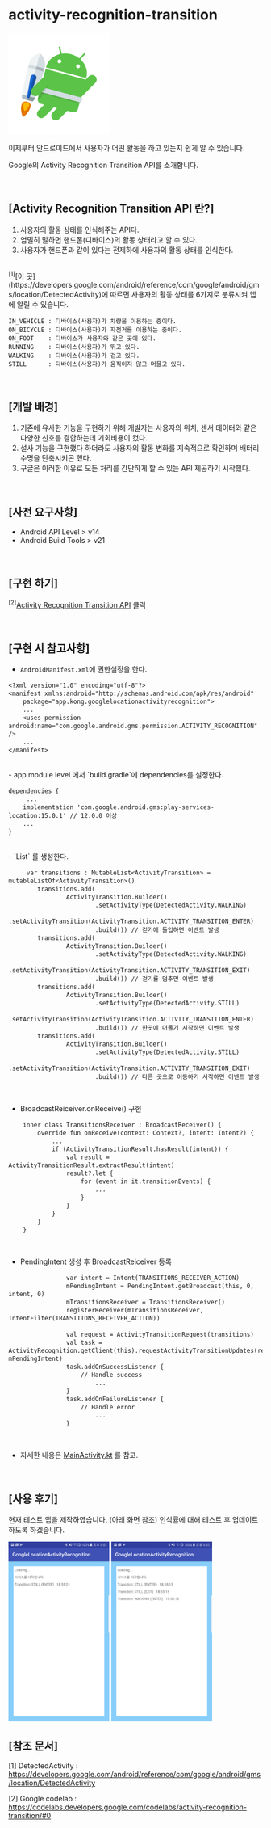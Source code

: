 # activity-recognition-transition


<img src="./res/Jetpack_logo.png" width="200">

이제부터 안드로이드에서 사용자가 어떤 활동을 하고 있는지 쉽게 알 수 있습니다.

Google의 Activity Recognition Transition API를 소개합니다.

</br>

## [Activity Recognition Transition API 란?]

1. 사용자의 활동 상태를 인식해주는 API다. 
2. 엄밀히 말하면 핸드폰(디바이스)의 활동 상태라고 할 수 있다.
3. 사용자가 핸드폰과 같이 있다는 전제하에 사용자의 활동 상태를 인식한다.

</br>
<sup>[1]</sup>[이 곳](https://developers.google.com/android/reference/com/google/android/gms/location/DetectedActivity)에 따르면 사용자의 활동 상태를 6가지로 분류시켜 앱에 알릴 수 있습니다. 

```
IN_VEHICLE : 디바이스(사용자)가 차량을 이용하는 중이다.
ON_BICYCLE : 디바이스(사용자)가 자전거를 이용하는 중이다.
ON_FOOT    : 디바이스가 사용자와 같은 곳에 있다.
RUNNING    : 디바이스(사용자)가 뛰고 있다.
WALKING    : 디바이스(사용자)가 걷고 있다.
STILL      : 디바이스(사용자)가 움직이지 않고 머물고 있다.
```

</br>

## [개발 배경]

1. 기존에 유사한 기능을 구현하기 위해 개발자는 사용자의 위치, 센서 데이터와 같은 다양한 신호를 결합하는데 기회비용이 컸다.
2. 설사 기능을 구현했다 하더라도 사용자의 활동 변화를 지속적으로 확인하며 배터리 수명을 단축시키곤 했다.
3. 구글은 이러한 이유로 모든 처리를 간단하게 할 수 있는 API 제공하기 시작했다.

</br>

## [사전 요구사항]

- Android API Level > v14
- Android Build Tools > v21

</br>

## [구현 하기]

<sup>[2]</sup>[Activity Recognition Transition API](https://codelabs.developers.google.com/codelabs/activity-recognition-transition/#0) 클릭

</br>

## [구현 시 참고사항]


- `AndroidManifest.xml`에 권한설정을 한다.

```
<?xml version="1.0" encoding="utf-8"?>
<manifest xmlns:android="http://schemas.android.com/apk/res/android"
    package="app.kong.googlelocationactivityrecognition">
	...
    <uses-permission android:name="com.google.android.gms.permission.ACTIVITY_RECOGNITION" />
	...
</manifest>
```
</br>
- app module level 에서 `build.gradle`에 dependencies를 설정한다.

```
dependencies {
	 ...
    implementation 'com.google.android.gms:play-services-location:15.0.1' // 12.0.0 이상
    ...
}
```
</br>
- `List<ActivityTransition>` 를 생성한다.

```
     var transitions : MutableList<ActivityTransition> = mutableListOf<ActivityTransition>()
        transitions.add(
                ActivityTransition.Builder()
                        .setActivityType(DetectedActivity.WALKING)
                        .setActivityTransition(ActivityTransition.ACTIVITY_TRANSITION_ENTER) 
                        .build()) // 걷기에 돌입하면 이벤트 발생
        transitions.add(
                ActivityTransition.Builder()
                        .setActivityType(DetectedActivity.WALKING)
                        .setActivityTransition(ActivityTransition.ACTIVITY_TRANSITION_EXIT)
                        .build()) // 걷기를 멈추면 이벤트 발생
        transitions.add(
                ActivityTransition.Builder()
                        .setActivityType(DetectedActivity.STILL)
                        .setActivityTransition(ActivityTransition.ACTIVITY_TRANSITION_ENTER)
                        .build()) // 한곳에 머물기 시작하면 이벤트 발생
        transitions.add(
                ActivityTransition.Builder()
                        .setActivityType(DetectedActivity.STILL)
                        .setActivityTransition(ActivityTransition.ACTIVITY_TRANSITION_EXIT)
                        .build()) // 다른 곳으로 이동하기 시작하면 이벤트 발생
```
</br>

- BroadcastReiceiver.onReceive() 구현

```
    inner class TransitionsReceiver : BroadcastReceiver() {
        override fun onReceive(context: Context?, intent: Intent?) {
            ...
            if (ActivityTransitionResult.hasResult(intent)) {
                val result = ActivityTransitionResult.extractResult(intent)
                result?.let {
                    for (event in it.transitionEvents) {
                        ...
                    }
                }
            }
        }
    }
```
</br>

- PendingIntent 생성 후 BroadcastReiceiver 등록

```
                var intent = Intent(TRANSITIONS_RECEIVER_ACTION)
                mPendingIntent = PendingIntent.getBroadcast(this, 0, intent, 0)
                mTransitionsReceiver = TransitionsReceiver()
                registerReceiver(mTransitionsReceiver, IntentFilter(TRANSITIONS_RECEIVER_ACTION))

                val request = ActivityTransitionRequest(transitions)
                val task = ActivityRecognition.getClient(this).requestActivityTransitionUpdates(request, mPendingIntent)
                task.addOnSuccessListener {
                    // Handle success
						...
                }
                task.addOnFailureListener {
                    // Handle error
						...
                }
```
</br>

- 자세한 내용은 [MainActivity.kt](.app/src/main/java/app/kong/googlelocationactivityrecognition/MainActivity.kt) 를 참고. 

</br>

## [사용 후기]

현재 테스트 앱을 제작하였습니다. (아래 화면 참조)
인식률에 대해 테스트 후 업데이트 하도록 하겠습니다.

<img src="./res/Screenshot_20180612-185502.png" width="200">
<img src="./res/Screenshot_20180612-185529.png" width="200">

</br>

## [참조 문서]


[1] DetectedActivity : https://developers.google.com/android/reference/com/google/android/gms/location/DetectedActivity

[2] Google codelab : https://codelabs.developers.google.com/codelabs/activity-recognition-transition/#0
